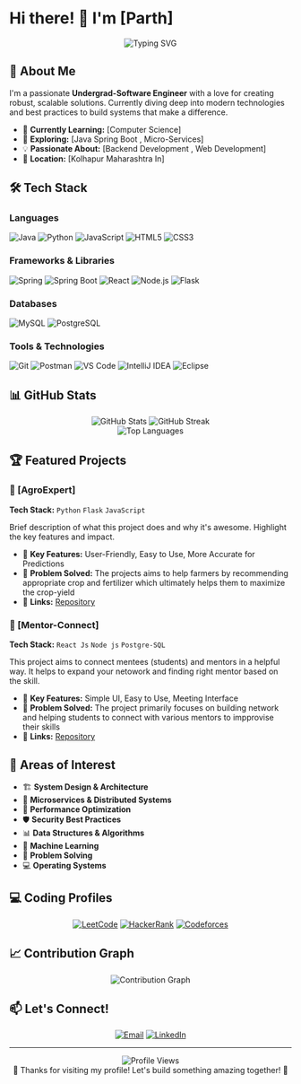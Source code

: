 # Hi there! 👋 I'm [Parth]

<div align="center">
  <img src="https://readme-typing-svg.herokuapp.com?font=Fira+Code&pause=1000&color=2E9FFF&center=true&vCenter=true&width=435&lines=Problem+Solver;Tech+Enthusiast;Tech-Driven" alt="Typing SVG" />
</div>

## 🚀 About Me

I'm a passionate **Undergrad-Software Engineer** with a love for creating robust, scalable solutions. Currently diving deep into modern technologies and best practices to build systems that make a difference.

- 🔭 **Currently Learning:** [Computer Science]
- 🌱 **Exploring:** [Java Spring Boot , Micro-Services]
- 💡 **Passionate About:** [Backend Development , Web Development]
- 📍 **Location:** [Kolhapur Maharashtra In]

## 🛠️ Tech Stack

### Languages
![Java](https://img.shields.io/badge/java-%23ED8B00.svg?style=for-the-badge&logo=openjdk&logoColor=white)
![Python](https://img.shields.io/badge/python-3670A0?style=for-the-badge&logo=python&logoColor=ffdd54)
![JavaScript](https://img.shields.io/badge/javascript-%23323330.svg?style=for-the-badge&logo=javascript&logoColor=%23F7DF1E)
![HTML5](https://img.shields.io/badge/html5-%23E34F26.svg?style=for-the-badge&logo=html5&logoColor=white)
![CSS3](https://img.shields.io/badge/css3-%231572B6.svg?style=for-the-badge&logo=css3&logoColor=white)

### Frameworks & Libraries
![Spring](https://img.shields.io/badge/spring-%236DB33F.svg?style=for-the-badge&logo=spring&logoColor=white)
![Spring Boot](https://img.shields.io/badge/Spring_Boot-F2F4F9?style=for-the-badge&logo=spring-boot)
![React](https://img.shields.io/badge/react-%2320232a.svg?style=for-the-badge&logo=react&logoColor=%2361DAFB)
![Node.js](https://img.shields.io/badge/node.js-6DA55F?style=for-the-badge&logo=node.js&logoColor=white)
![Flask](https://img.shields.io/badge/flask-%23000.svg?style=for-the-badge&logo=flask&logoColor=white)
### Databases
![MySQL](https://img.shields.io/badge/mysql-%2300f.svg?style=for-the-badge&logo=mysql&logoColor=white)
![PostgreSQL](https://img.shields.io/badge/postgresql-%23316192.svg?style=for-the-badge&logo=postgresql&logoColor=white)

### Tools & Technologies
![Git](https://img.shields.io/badge/git-%23F05033.svg?style=for-the-badge&logo=git&logoColor=white)
![Postman](https://img.shields.io/badge/Postman-FF6C37?style=for-the-badge&logo=postman&logoColor=white)
![VS Code](https://img.shields.io/badge/VS%20Code-0078d4.svg?style=for-the-badge&logo=visual-studio-code&logoColor=white)
![IntelliJ IDEA](https://img.shields.io/badge/IntelliJIDEA-000000.svg?style=for-the-badge&logo=intellij-idea&logoColor=white)
![Eclipse](https://img.shields.io/badge/eclipse-000000.svg?style=for-the-badge&logo=intellij-idea&logoColor=white)

## 📊 GitHub Stats

<div align="center">
  <img src="https://github-readme-stats.vercel.app/api?username=Parth-Nilkanth&theme=tokyonight&hide_border=true&include_all_commits=false&count_private=false" alt="GitHub Stats" />
  <img src="https://github-readme-streak-stats.herokuapp.com/?user=Parth-Nilkanth&theme=tokyonight&hide_border=true" alt="GitHub Streak" />
</div>

<div align="center">
  <img src="https://github-readme-stats.vercel.app/api/top-langs/?username=Parth-Nilkanth&theme=tokyonight&hide_border=true&include_all_commits=false&count_private=false&layout=compact" alt="Top Languages" />
</div>

## 🏆 Featured Projects

### 🔌 [AgroExpert]
**Tech Stack:** `Python` `Flask` `JavaScript`

Brief description of what this project does and why it's awesome. Highlight the key features and impact.

- 🌟 **Key Features:** User-Friendly, Easy to Use, More Accurate for Predictions
- 🎯 **Problem Solved:** The projects aims to help farmers by recommending appropriate crop and fertilizer which ultimately helps them to maximize the crop-yield
- 🔗 **Links:**  [Repository](https://github.com/Parth-Nilkanth/Agro_Expert)

### 🌾 [Mentor-Connect]
**Tech Stack:** `React Js` `Node js` `Postgre-SQL`

This project aims to connect mentees (students) and mentors in a helpful way. It helps to expand your netowork and finding right mentor based on the skill.

- 🌟 **Key Features:** Simple UI, Easy to Use, Meeting Interface
- 🎯 **Problem Solved:** The project primarily focuses on building network and helping students to connect with various mentors to impprovise their skills
- 🔗 **Links:** [Repository](https://github.com/Parth-Nilkanth/Mentor)

## 🌟 Areas of Interest

- 🏗️ **System Design & Architecture**
- 🔄 **Microservices & Distributed Systems**
- 🚀 **Performance Optimization**
- 🛡️ **Security Best Practices**
- 📊 **Data Structures & Algorithms**
- 🤖 **Machine Learning**
- 🧩 **Problem Solving**
- 💻 **Operating Systems**

## 💻 Coding Profiles

<div align="center">

[![LeetCode](https://img.shields.io/badge/LeetCode-000000?style=for-the-badge&logo=LeetCode&logoColor=#d16c06)](https://leetcode.com/Parth_Nilkanth)
[![HackerRank](https://img.shields.io/badge/-Hackerrank-2EC866?style=for-the-badge&logo=HackerRank&logoColor=white)](https://www.hackerrank.com/parthnilkanthbs1)
[![Codeforces](https://img.shields.io/badge/Codeforces-445f9d?style=for-the-badge&logo=Codeforces&logoColor=white)](https://codeforces.com/profile/coder_7972)

</div>

## 📈 Contribution Graph

<div align="center">
  <img src="https://github-readme-activity-graph.vercel.app/graph?username=Parth-Nilkanth&theme=tokyo-night&hide_border=true" alt="Contribution Graph" />
</div>


## 📫 Let's Connect!

<div align="center">

[![Email](https://img.shields.io/badge/Email-D14836?style=for-the-badge&logo=gmail&logoColor=white)](mailto:coderparth.7777@gmail.com)
[![LinkedIn](https://img.shields.io/badge/LinkedIn-0077B5?style=for-the-badge&logo=linkedin&logoColor=white)](https://linkedin.com/in/parth-nilkanth)

</div>

---

<div align="center">
  <img src="https://komarev.com/ghpvc/?username=Parth-Nilkanth&label=Profile%20views&color=0e75b6&style=flat" alt="Profile Views" />
</div>

<div align="center">
  💙 Thanks for visiting my profile! Let's build something amazing together! 💙
</div>
